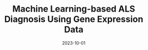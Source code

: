 ---
title: "Machine Learning-based ALS Diagnosis Using Gene Expression Data"
collection: publications
permalink: /publication/paper6
excerpt: "We explore the gene expression of the Amyotrophic lateral sclerosis (ALS) - an rare disease that lacks of research nowadays, especially in Vietnam. An sequential of gene selection and gene ranking are considered as the effective procedure for identify signature biomarker realted to ALS. Besides, an powerful diagnosis model is constructed based on the selecte genes which perform overpower the current study of prediction ALS disease.(Under review)"
date: 2023-10-01
venue: 'RIVF International Conference on Computing and Communication Technologies (RIVF)'
paperurl: 'https://longvd336.github.io/files/2023281368.pdf'
citation: 'Please cite this paper via IEEE citation format'
---